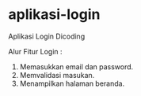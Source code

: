 # aplikasi-login
Aplikasi Login Dicoding

Alur Fitur Login :
1. Memasukkan email dan password.
2. Memvalidasi masukan.
3. Menampilkan halaman beranda.
